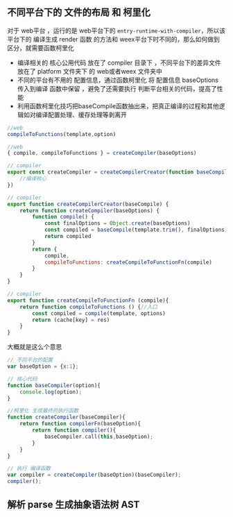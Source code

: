 ## 不同平台下的 文件的布局 和 柯里化
对于 web平台 ，运行的是 web平台下的 `entry-runtime-with-compiler`，所以该平台下的 编译生成 render 函数 的方法和 weex平台下时不同的，那么如何做到区分，就需要函数柯里化

* 编译相关的 核心公用代码 放在了 compiler 目录下 ，不同平台下的差异文件放在了 platform 文件夹下 的 web或者weex 文件夹中
* 不同的平台有不用的 配置信息，通过函数柯里化 将 配置信息 baseOptions 传入到编译 函数中保留 ，避免了还需要执行 判断平台相关的代码，提高了性能
* 利用函数柯里化技巧把baseCompile函数抽出来，把真正编译的过程和其他逻辑如对编译配置处理、缓存处理等剥离开
```js
//web
compileToFunctions(template,option) 

//web
{ compile, compileToFunctions } = createCompiler(baseOptions)

// compiler
export const createCompiler = createCompilerCreator(function baseCompile () {  
    //编译核心 
})

// compiler
export function createCompilerCreator(baseCompile) {
    return function createCompiler(baseOptions) {
        function compile() {
            const finalOptions = Object.create(baseOptions)
            const compiled = baseCompile(template.trim(), finalOptions) // 编译
            return compiled
        }
        return {
            compile,
            compileToFunctions: createCompileToFunctionFn(compile)
        }
    }
}

// compiler
export function createCompileToFunctionFn (compile){
    return function compileToFunctions () {//入口
        const compiled = compile(template, options)
        return (cache[key] = res)
    }
}

```

大概就是这么个意思

```js
// 不同平台的配置
var baseOption = {x:1};

// 核心代码
function baseCompiler(option){
    console.log(option);
}

//柯里化 生成最终的执行函数
function createCompiler(baseCompiler){
    return function compilerFn(baseOption){
        return function compiler(){
            baseCompiler.call(this,baseOption);
        }
    }
}

// 执行 编译函数
var compiler = createCompiler(baseOption)(baseCompiler);
compiler();
```

## 解析 parse 生成抽象语法树 AST